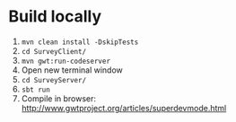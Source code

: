 # Build locally
1. `mvn clean install -DskipTests`
2. `cd SurveyClient/`
3. `mvn gwt:run-codeserver`
4. Open new terminal window
4. `cd SurveyServer/`
5. `sbt run`
7. Compile in browser: http://www.gwtproject.org/articles/superdevmode.html